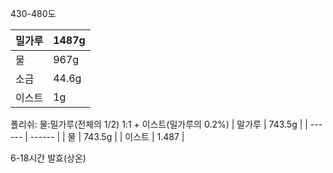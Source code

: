 430-480도 

| 밀가루 | 1487g |
| ------ | ----- |
| 물     | 967g  |
| 소금   | 44.6g |
| 이스트 | 1g    | 

폴리쉬: 
물:밀가루(전체의 1/2) 1:1 + 이스트(밀가루의 0.2%)
| 말가루 | 743.5g |
| ------ | ------ |
| 물     | 743.5g |
| 이스트 | 1.487       |

6-18시간 발효(상온)






